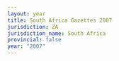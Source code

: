 ```yaml
---
layout: year
title: South Africa Gazettes 2007
jurisdiction: ZA
jurisdiction_name: South Africa
provincial: false
year: "2007"
---
```

